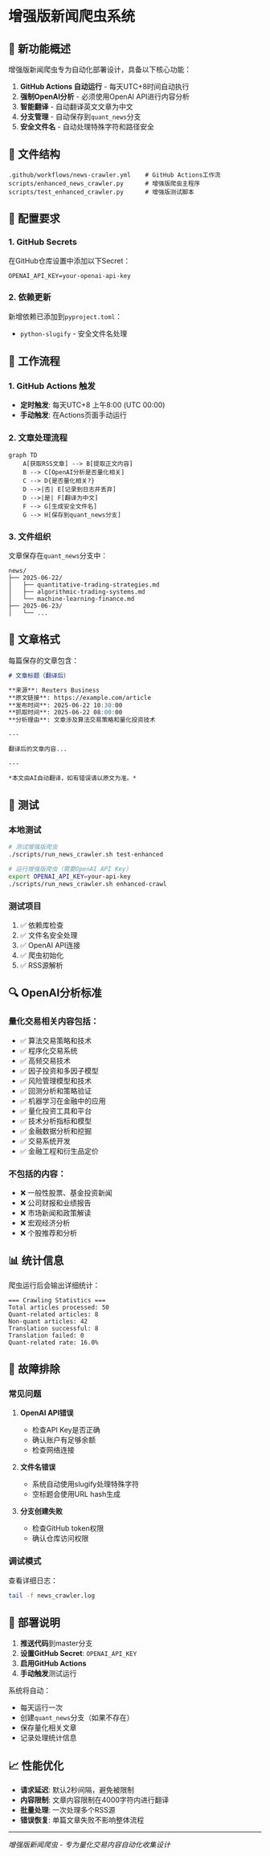 # 增强版新闻爬虫系统

## 🚀 新功能概述

增强版新闻爬虫专为自动化部署设计，具备以下核心功能：

1. **GitHub Actions 自动运行** - 每天UTC+8时间自动执行
2. **强制OpenAI分析** - 必须使用OpenAI API进行内容分析
3. **智能翻译** - 自动翻译英文文章为中文
4. **分支管理** - 自动保存到`quant_news`分支
5. **安全文件名** - 自动处理特殊字符和路径安全

## 📁 文件结构

```
.github/workflows/news-crawler.yml    # GitHub Actions工作流
scripts/enhanced_news_crawler.py      # 增强版爬虫主程序
scripts/test_enhanced_crawler.py      # 增强版测试脚本
```

## 🔧 配置要求

### 1. GitHub Secrets

在GitHub仓库设置中添加以下Secret：

```
OPENAI_API_KEY=your-openai-api-key
```

### 2. 依赖更新

新增依赖已添加到`pyproject.toml`：
- `python-slugify` - 安全文件名处理

## 🎯 工作流程

### 1. GitHub Actions 触发
- **定时触发**: 每天UTC+8 上午8:00 (UTC 00:00)
- **手动触发**: 在Actions页面手动运行

### 2. 文章处理流程

```mermaid
graph TD
    A[获取RSS文章] --> B[提取正文内容]
    B --> C[OpenAI分析是否量化相关]
    C --> D{是否量化相关?}
    D -->|否| E[记录到日志并丢弃]
    D -->|是| F[翻译为中文]
    F --> G[生成安全文件名]
    G --> H[保存到quant_news分支]
```

### 3. 文件组织

文章保存在`quant_news`分支中：
```
news/
├── 2025-06-22/
│   ├── quantitative-trading-strategies.md
│   ├── algorithmic-trading-systems.md
│   └── machine-learning-finance.md
├── 2025-06-23/
│   └── ...
```

## 📝 文章格式

每篇保存的文章包含：

```markdown
# 文章标题（翻译后）

**来源**: Reuters Business  
**原文链接**: https://example.com/article  
**发布时间**: 2025-06-22 10:30:00  
**抓取时间**: 2025-06-22 08:00:00  
**分析理由**: 文章涉及算法交易策略和量化投资技术

---

翻译后的文章内容...

---

*本文由AI自动翻译，如有错误请以原文为准。*
```

## 🧪 测试

### 本地测试

```bash
# 测试增强版爬虫
./scripts/run_news_crawler.sh test-enhanced

# 运行增强版爬虫（需要OpenAI API Key）
export OPENAI_API_KEY=your-api-key
./scripts/run_news_crawler.sh enhanced-crawl
```

### 测试项目

1. ✅ 依赖库检查
2. ✅ 文件名安全处理
3. ✅ OpenAI API连接
4. ✅ 爬虫初始化
5. ✅ RSS源解析

## 🔍 OpenAI分析标准

### 量化交易相关内容包括：

- ✅ 算法交易策略和技术
- ✅ 程序化交易系统
- ✅ 高频交易技术
- ✅ 因子投资和多因子模型
- ✅ 风险管理模型和技术
- ✅ 回测分析和策略验证
- ✅ 机器学习在金融中的应用
- ✅ 量化投资工具和平台
- ✅ 技术分析指标和模型
- ✅ 金融数据分析和挖掘
- ✅ 交易系统开发
- ✅ 金融工程和衍生品定价

### 不包括的内容：

- ❌ 一般性股票、基金投资新闻
- ❌ 公司财报和业绩报告
- ❌ 市场新闻和政策解读
- ❌ 宏观经济分析
- ❌ 个股推荐和分析

## 📊 统计信息

爬虫运行后会输出详细统计：

```
=== Crawling Statistics ===
Total articles processed: 50
Quant-related articles: 8
Non-quant articles: 42
Translation successful: 8
Translation failed: 0
Quant-related rate: 16.0%
```

## 🔧 故障排除

### 常见问题

1. **OpenAI API错误**
   - 检查API Key是否正确
   - 确认账户有足够余额
   - 检查网络连接

2. **文件名错误**
   - 系统自动使用slugify处理特殊字符
   - 空标题会使用URL hash生成

3. **分支创建失败**
   - 检查GitHub token权限
   - 确认仓库访问权限

### 调试模式

查看详细日志：
```bash
tail -f news_crawler.log
```

## 🚀 部署说明

1. **推送代码**到master分支
2. **设置GitHub Secret**: `OPENAI_API_KEY`
3. **启用GitHub Actions**
4. **手动触发**测试运行

系统将自动：
- 每天运行一次
- 创建`quant_news`分支（如果不存在）
- 保存量化相关文章
- 记录处理统计信息

## 📈 性能优化

- **请求延迟**: 默认2秒间隔，避免被限制
- **内容限制**: 文章内容限制在4000字符内进行翻译
- **批量处理**: 一次处理多个RSS源
- **错误恢复**: 单篇文章失败不影响整体流程

---

*增强版新闻爬虫 - 专为量化交易内容自动化收集设计*
